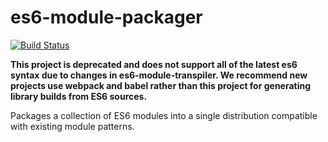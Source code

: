 # es6-module-packager
[![Build Status](https://travis-ci.org/kpdecker/es6-module-packager.png?branch=v0.3.0)](https://travis-ci.org/kpdecker/es6-module-packager)

**This project is deprecated and does not support all of the latest es6 syntax due to changes in es6-module-transpiler. We recommend new projects use webpack and babel rather than this project for generating library builds from ES6 sources.**

Packages a collection of ES6 modules into a single distribution compatible with existing module patterns.

